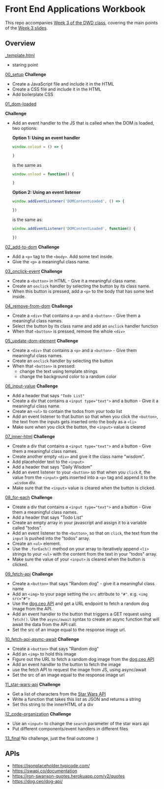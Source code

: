 # Front End Applications Workbook

This repo accompanies [Week 3 of the DWD class](https://github.com/itp-dwd/2020-spring/blob/master/weeks/03_front-end-applications.md), covering the main points of the [Week 3 slides](https://docs.google.com/presentation/d/100WtCNmj6iJA8loNarUAnuLM5LoS09k2WkWhmRGJU_g/edit).


## Overview

[_template.html](workbook/_template.html)
* staring point

[00_setup](workbook/00_setup/index.html)
**Challenge**

* Create a JavaScript file and include it in the HTML
* Create a CSS file and include it in the HTML
* Add boilerplate CSS

[01_dom-loaded](workbook/01_dom-loaded/index.html)

**Challenge**

* Add an event handler to the JS that is called when the DOM is loaded, two options:

   **Option 1: Using an event handler**
   ```js
   window.onload = () => {

   }
   ```
   is the same as

   ```js
   window.onload = function() {

   }
   ```
   
   **Option 2: Using an event listener**

   ```js
   window.addEventListener('DOMContentLoaded', () => {

   })
   ```
   
   is the same as:
   
   ```js
   window.addEventListener('DOMContentLoaded', function() {

   })
   ```



[02_add-to-dom](workbook/02_add-to-dom/index.html)
**Challenge**

* Add a `<p>` tag to the `<body>`. Add some text inside.
* Give the `<p>` a meaningful class name.

[03_onclick-event](workbook/03_onclick-event/index.html)
**Challenge**

* Create a `<button>` in HTML - Give it a meaningful class name.
* Create an `onclick` handler by selecting the button by its class name.
* When this button is pressed, add a `<p>` to the body that has some text inside.

[04_remove-from-dom](workbook/04_remove-from-dom/index.html)
**Challenge**

* Create a `<div>` that contains a `<p>` and a `<button>` - Give them a meaningful class names.
* Select the button by its class name and add an `onclick` handler function
* When that `<button>` is pressed, remove the whole `<div>`

[05_update-dom-element](workbook/05_update-dom-element/index.html)
**Challenge**

* Create a `<div>` that contains a `<p>` and a `<button>` - Give them meaningful class names.
* Create an `onclick` handler by selecting the button
* When that `<button>` is pressed: 
  * change the text using template strings
  * change the background color to a random color

[06_input-value](workbook/06_input-value/index.html)
**Challenge**

* Add a header that says `"Todo List"`
* Create a div that contains a `<input type="text">` and a button - Give it a meaningful class name.
* Create an `<ul>` to contain the todos from your todo list
* Add an event listener to that button so that when you click the `<button>`, the text from the inputs gets inserted onto the body as a `<li>`
* Make sure when you click the button, the `<input>` value is cleared

[07_inner-html](workbook/07_inner-html/index.html)
**Challenge**

* Create a div that contains a `<input type="text">` and a button  - Give them a meaningful class names.
* Create another empty `<div>` and give it the class name "wisdom".
* Add placeholder text to the `<input>`
* Add a header that says "Daily Wisdom"
* Add an event listener to your `<button>` so that when you `click` it, the value from the `<input>` gets inserted into a `<p>` tag and append it to the `.wisdom` div. 
* Make sure that the `<input>` value is cleared when the button is clicked.

[08_for-each](workbook/08_for-each/index.html)
**Challenge**

* Create a div that contains a `<input type="text">` and a button - Give them a meaningful class names.
* Add a header that says "Todo List"
* Create an empty array in your javascript and assign it to a variable called "todos".
* Add an event listener to the `<button>`, so that on `click`, the text from the `input` is pushed into the "todos" array.
* Create an `<ul>` element. 
* Use the `.forEach()` method on your array to iteratively append `<li>` strings to your `<ul>` with the content from the text in your "todos" array.
* Make sure the value of your `<input>` is cleared when the button is clicked.

[09_fetch-api](workbook/09_fetch-api/index.html)
**Challenge**

* Create a `<button>` that says "Random dog" - give it a meaningful class name
* Add an `<img>` to your page setting the `src` attribute to `"#"`. e.g. `<img src="#">`
* Use the [dog.ceo API](https://dog.ceo/dog-api/) and get a URL endpoint to fetch a random dog image from the API.
* Add an event handler to the button that triggers a GET request using `fetch()`. Use the `async/await` syntax to create an async function that will await the data from the API call. 
* Set the src of an image equal to the response image url.

[10_fetch-api-async-await](workbook/10_fetch-api-async-await/index.html)
**Challenge**

* Create a `<button>` that says "Random dog"
* Add an `<img>` to hold this image
* Figure out the URL to fetch a random dog image from the [dog.ceo API](https://dog.ceo/dog-api/)
* Add an event handler to the button to fetch the image
* use the fetch API to request the image from JS, using async/await
* Set the src of an image equal to the response image url

[11_star-wars-api](workbook/11_star-wars-api/index.html)
**Challenge**

* Get a list of characters from the [Star Wars API](https://swapi.co/api/)
* Write a function that takes this list as JSON and returns a string
* Set this string to the innerHTML of a div

[12_code-organization](workbook/12_code-organization/index.html)
**Challenge**

* Use an `<input>` to change the `search` parameter of the star wars api
* Put different components/event handlers in different files

[13_final](workbook/13_final/index.html)
No challenge, just the final outcome :)


## APIs
* https://jsonplaceholder.typicode.com/
* https://swapi.co/documentation
* https://ron-swanson-quotes.herokuapp.com/v2/quotes
* https://dog.ceo/dog-api/
